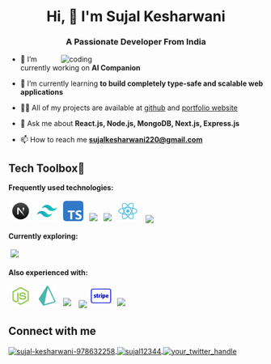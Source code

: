 <h1 align="center">Hi, 👋 I'm <a href="https://sujal-five.vercel.app/" style="text-decoration:none " target="_blank">Sujal Kesharwani</a> </h1>
<h3 align="center">A Passionate Developer From India</h3>

<img align="right" alt="coding" width="400" src="https://media.tenor.com/rePDfDWO3XoAAAAd">

- 🔭 I’m currently working on **AI Companion**

- 🌱 I’m currently learning **to build completely type-safe and scalable web applications**

- 👨‍💻 All of my projects are available at [github](https://github.com/sujal12344) and [portfolio website](https://sujal-five.vercel.app/)

- 💬 Ask me about **React.js, Node.js, MongoDB, Next.js, Express.js**

- 📫 How to reach me **sujalkesharwani220@gmail.com**

## Tech Toolbox💼

**Frequently used technologies:**

<p>
<img src="https://github.com/sujal12344/sujal12344/blob/main/images/nextjs.png" height="40" style="vertical-align:down; margin:4px" alt="Nextjs">
<img src="https://github.com/sujal12344/sujal12344/blob/main/images/tailwind.svg" height="40" style="vertical-align:down; margin:4px" alt="typescript">
<img src="https://github.com/sujal12344/sujal12344/blob/main/images/typescript.svg" height="40" style="vertical-align:down;margin:4px">
<img src="https://github.com/sujal12344/sujal12344/blob/main/images/drizzle.png"  height="40" style="vertical-align:down;margin:4px">

<img src="https://github.com/sujal12344/sujal12344/blob/main/images/postgres.svg" height="40" style="vertical-align:down;margin:4px">
<img src="https://github.com/sujal12344/sujal12344/blob/main/images/react.svg" height="40" style="vertical-align:down;margin:4px">
<img src="https://github.com/sujal12344/sujal12344/blob/main/images/aws.svg" height="40" style="vertical-align:down;margin-left:7px">



</p>

**Currently exploring:**

<p > 
<img src="https://github.com/sujal12344/sujal12344/blob/main/images/py.svg" height="40" style="vertical-align:down;margin:4px">
</p>

**Also experienced with:**

<p>
<img src="https://github.com/sujal12344/sujal12344/blob/main/images/nodejs.svg" height="40" style="vertical-align:down;margin:4px">
<img src="https://github.com/sujal12344/sujal12344/blob/main/images/prisma.png" height="40" style="vertical-align:down;margin:4px">
<img src="https://github.com/sujal12344/sujal12344/blob/main/images/cf.svg" height="40" style="vertical-align:down;margin:4px">
<img src="https://github.com/sujal12344/sujal12344/blob/main/images/docker.png" height="40" style="vertical-align:down;margin-left:7px">
<img src="https://github.com/sujal12344/sujal12344/blob/main/images/stripe-logo.png" height="40" style="vertical-align:down;margin:4px">
<img src="https://github.com/sujal12344/sujal12344/blob/main/images/langC.png" height="45" style="vertical-align:down;margin:4px">
</p>

## Connect with me
<p align="left">
  <a href="https://linkedin.com/in/sujal-kesharwani-978632258" target="blank">
    <img align="center" src="https://raw.githubusercontent.com/rahuldkjain/github-profile-readme-generator/master/src/images/icons/Social/linked-in-alt.svg" alt="sujal-kesharwani-978632258" height="30" width="40" />
  </a>
  <a href="https://github.com/sujal12344" target="blank">
    <img align="center" src="https://raw.githubusercontent.com/rahuldkjain/github-profile-readme-generator/master/src/images/icons/Social/github.svg" alt="sujal12344" height="30" width="40" />
  </a>
  <a href="https://twitter.com/sujal220" target="blank">
    <img align="center" src="https://raw.githubusercontent.com/rahuldkjain/github-profile-readme-generator/master/src/images/icons/Social/twitter.svg" alt="your_twitter_handle" height="30" width="40" />
  </a>
</p>
